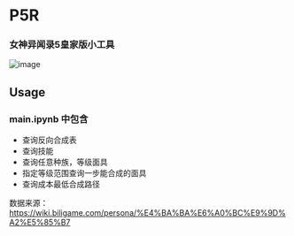 # P5R

### 女神异闻录5皇家版小工具

![image](https://github.com/zh1u18/p5r/assets/100653846/f6780136-f240-4c73-8159-0c215341f8a6)

## Usage

### main.ipynb 中包含
- 查询反向合成表
- 查询技能
- 查询任意种族，等级面具
- 指定等级范围查询一步能合成的面具
- 查询成本最低合成路径

数据来源：https://wiki.biligame.com/persona/%E4%BA%BA%E6%A0%BC%E9%9D%A2%E5%85%B7
